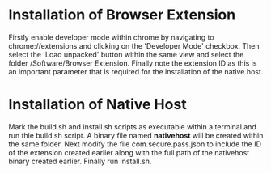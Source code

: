 # Installation of Browser Extension

Firstly enable developer mode within chrome by navigating to chrome://extensions and clicking on the 'Developer Mode' checkbox.
Then select the 'Load unpacked' button within the same view and select the folder /Software/Browser Extension. Finally note the extension ID
as this is an important parameter that is required for the installation of the native host.

# Installation of Native Host

Mark the build.sh and install.sh scripts as executable within a terminal and run thie build.sh script. A binary file named **nativehost** will be created within the
same folder. Next modify the file com.secure.pass.json to include the ID of the extension created earlier along with the full path of the nativehost binary created
earlier. Finally run install.sh.
